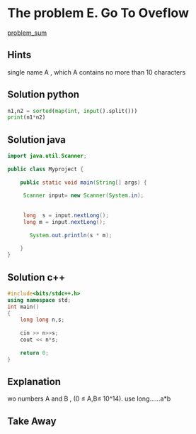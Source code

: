 # The problem E. Go To Oveflow
[problem_sum](https://codeforces.com/group/P9uFhztGih/contest/401786/problem/E)
## Hints
single name A ,
 which A contains no more than 10 characters
 
## Solution python
```python
n1,n2 = sorted(map(int, input().split()))
print(n1*n2)
```
## Solution java
```java
import java.util.Scanner;
 
public class Myproject {
 
    public static void main(String[] args) {
         
     Scanner input= new Scanner(System.in);
      
     
     long  s = input.nextLong();
     long m = input.nextLong();
    
       System.out.println(s * m);
        
    }
}
```
## Solution c++
```c++
#include<bits/stdc++.h>
using namespace std;
int main()
{
	long long n,s;
 
	cin >> n>>s;
	cout << n*s;
	
	return 0;
}
```
## Explanation
wo numbers A and B , (0 ≤ A,B≤ 10^14).
use long......a*b
## Take Away

